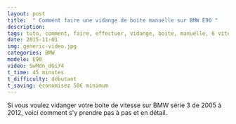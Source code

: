 ```yaml
---
layout: post
title:  " Comment faire une vidange de boite manuelle sur BMW E90 "
description: 
tags: tuto, comment, faire, effectuer, vidange, boite, manuelle, 6 vitesses, mécanique, bmw, e90, e91, e92, e93, serie 3,
date: 2015-11-01 
img: generic-video.jpg
categories: BMW
modele: E90
video: SwMdn_dGi74
t_time: 45 minutes
t_difficulty: débutant
t_saving: économisez 50€ minimum
---
```

Si vous voulez vidanger votre boite de vitesse sur BMW série 3 de 2005 à 2012, voici comment s'y prendre pas à pas et en détail.